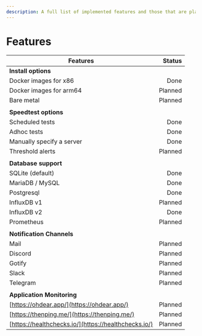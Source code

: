 ```yaml
---
description: A full list of implemented features and those that are planned.
---
```


# Features

| Features                                                 |  Status |
| -------------------------------------------------------- | ------: |
| **Install options**                                      |         |
|     Docker images for x86                                |    Done |
|     Docker images for arm64                              | Planned |
|     Bare metal                                           | Planned |
|                                                          |         |
| **Speedtest options**                                    |         |
|     Scheduled tests                                      |    Done |
|     Adhoc tests                                          |    Done |
|     Manually specify a server                            |    Done |
|     Threshold alerts                                     | Planned |
|                                                          |         |
| **Database support**                                     |         |
|     SQLite (default)                                     |    Done |
|     MariaDB / MySQL                                      |    Done |
|     Postgresql                                           |    Done |
|     InfluxDB v1                                          | Planned |
|     InfluxDB v2                                          |    Done |
|     Prometheus                                           | Planned |
|                                                          |         |
| **Notification Channels**                                |         |
|     Mail                                                 | Planned |
|     Discord                                              | Planned |
|     Gotify                                               | Planned |
|     Slack                                                | Planned |
|     Telegram                                             | Planned |
|                                                          |         |
| **Application Monitoring**                               |         |
|     [https://ohdear.app/](https://ohdear.app/)           | Planned |
|     [https://thenping.me/](https://thenping.me/)         | Planned |
|     [https://healthchecks.io/](https://healthchecks.io/) | Planned |

